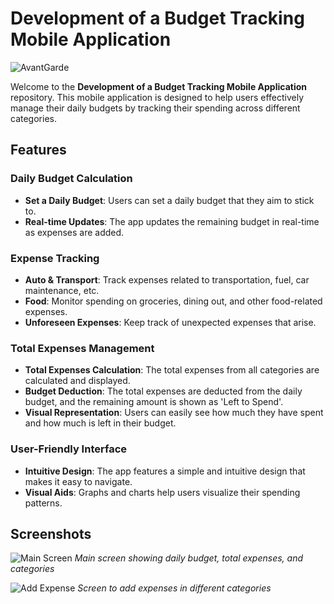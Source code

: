 # Development of a Budget Tracking Mobile Application
![AvantGarde](main_screen)

Welcome to the **Development of a Budget Tracking Mobile Application** repository. This mobile application is designed to help users effectively manage their daily budgets by tracking their spending across different categories.

## Features

### Daily Budget Calculation
- **Set a Daily Budget**: Users can set a daily budget that they aim to stick to.
- **Real-time Updates**: The app updates the remaining budget in real-time as expenses are added.

### Expense Tracking
- **Auto & Transport**: Track expenses related to transportation, fuel, car maintenance, etc.
- **Food**: Monitor spending on groceries, dining out, and other food-related expenses.
- **Unforeseen Expenses**: Keep track of unexpected expenses that arise.

### Total Expenses Management
- **Total Expenses Calculation**: The total expenses from all categories are calculated and displayed.
- **Budget Deduction**: The total expenses are deducted from the daily budget, and the remaining amount is shown as 'Left to Spend'.
- **Visual Representation**: Users can easily see how much they have spent and how much is left in their budget.

### User-Friendly Interface
- **Intuitive Design**: The app features a simple and intuitive design that makes it easy to navigate.
- **Visual Aids**: Graphs and charts help users visualize their spending patterns.

## Screenshots

![Main Screen](main_screen)
*Main screen showing daily budget, total expenses, and categories*

![Add Expense](add_expense)
*Screen to add expenses in different categories*

